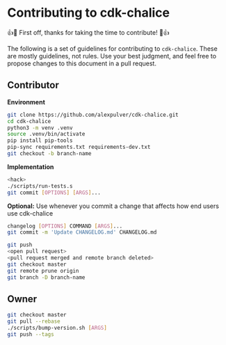 # Contributing to cdk-chalice

:+1::tada: First off, thanks for taking the time to contribute! :tada::+1:

The following is a set of guidelines for contributing to `cdk-chalice`. These are mostly guidelines, not rules. Use your best judgment, and feel free to propose changes to this document in a pull request.

## Contributor

**Environment**
```bash
git clone https://github.com/alexpulver/cdk-chalice.git
cd cdk-chalice
python3 -m venv .venv
source .venv/bin/activate
pip install pip-tools
pip-sync requirements.txt requirements-dev.txt
git checkout -b branch-name
```

**Implementation**

```bash
<hack>
./scripts/run-tests.s
git commit [OPTIONS] [ARGS]...
```

**Optional:** Use whenever you commit a change that affects how end users use cdk-chalice
```bash
changelog [OPTIONS] COMMAND [ARGS]...
git commit -m 'Update CHANGELOG.md' CHANGELOG.md
```

```bash
git push
<open pull request>
<pull request merged and remote branch deleted>
git checkout master
git remote prune origin
git branch -D branch-name
```

## Owner

``` bash
git checkout master
git pull --rebase
./scripts/bump-version.sh [ARGS]
git push --tags
```
